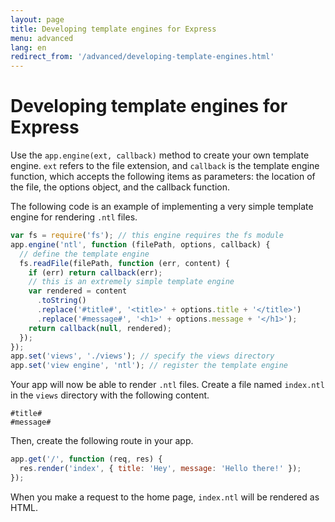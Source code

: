 ```yaml
---
layout: page
title: Developing template engines for Express
menu: advanced
lang: en
redirect_from: '/advanced/developing-template-engines.html'
---
```


# Developing template engines for Express

Use the `app.engine(ext, callback)` method to create your own template engine. `ext` refers to the file extension, and `callback` is the template engine function, which accepts the following items as parameters: the location of the file, the options object, and the callback function.

The following code is an example of implementing a very simple template engine for rendering `.ntl` files.

```js
var fs = require('fs'); // this engine requires the fs module
app.engine('ntl', function (filePath, options, callback) {
  // define the template engine
  fs.readFile(filePath, function (err, content) {
    if (err) return callback(err);
    // this is an extremely simple template engine
    var rendered = content
      .toString()
      .replace('#title#', '<title>' + options.title + '</title>')
      .replace('#message#', '<h1>' + options.message + '</h1>');
    return callback(null, rendered);
  });
});
app.set('views', './views'); // specify the views directory
app.set('view engine', 'ntl'); // register the template engine
```

Your app will now be able to render `.ntl` files. Create a file named `index.ntl` in the `views` directory with the following content.

```text
#title#
#message#
```

Then, create the following route in your app.

```js
app.get('/', function (req, res) {
  res.render('index', { title: 'Hey', message: 'Hello there!' });
});
```

When you make a request to the home page, `index.ntl` will be rendered as HTML.
